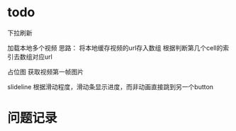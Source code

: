 #  todo
下拉刷新

加载本地多个视频
思路：
    将本地缓存视频的url存入数组
    根据判断第几个cell的索引去数组对应url

占位图
    获取视频第一帧图片
    
slideline
    根据滑动程度，滑动条显示进度，而非动画直接跳到另一个button



# 问题记录
